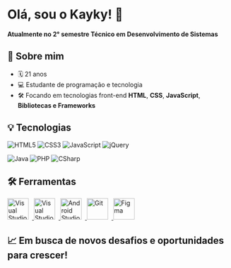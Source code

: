 # Olá, sou o Kayky! 👋

**Atualmente no 2° semestre Técnico em Desenvolvimento de Sistemas**  

## 🚀 Sobre mim

- 🗓️ 21 anos
- 💻 Estudante de programação e tecnologia
- 🛠️ Focando em tecnologias front-end **HTML**, **CSS**, **JavaScript**, **Bibliotecas e Frameworks**

## 💡 Tecnologias

![HTML5](https://img.shields.io/badge/HTML5-E34F26?style=for-the-badge&logo=html5&logoColor=white)
![CSS3](https://img.shields.io/badge/CSS3-1572B6?style=for-the-badge&logo=css3&logoColor=white)
![JavaScript](https://img.shields.io/badge/JavaScript-F7DF1E?style=for-the-badge&logo=javascript&logoColor=black)
![jQuery](https://img.shields.io/badge/jQuery-0769AD?style=for-the-badge&logo=jquery&logoColor=white)

![Java](https://img.shields.io/badge/Java-007396?style=for-the-badge&logo=java&logoColor=white)
![PHP](https://img.shields.io/badge/PHP-777BB4?style=for-the-badge&logo=php&logoColor=white)
![CSharp](https://img.shields.io/badge/C%23-239120?style=for-the-badge&logo=c-sharp&logoColor=white)


## 🛠️ Ferramentas

<a href="https://visualstudio.microsoft.com/" title="Visual Studio" target="_blank" rel="noopener">
  <img src="https://cdn.simpleicons.org/visualstudio/5C2D91" alt="Visual Studio" width="48" height="48" style="margin-right:8px"/>
</a>
<a href="https://code.visualstudio.com/assets/apple-touch-icon.png" title="Visual Studio Code" target="_blank" rel="noopener">
  <img src="https://cdn.simpleicons.org/visualstudiocode/007ACC" alt="Visual Studio Code" width="48" height="48" style="margin-right:8px"/>
</a>
<a href="https://developer.android.com/studio" title="Android Studio" target="_blank" rel="noopener">
  <img src="https://cdn.simpleicons.org/androidstudio/3DDC84" alt="Android Studio" width="48" height="48" style="margin-right:8px"/>
</a>
<a href="https://git-scm.com/" title="Git" target="_blank" rel="noopener">
  <img src="https://cdn.simpleicons.org/git/F05032" alt="Git" width="48" height="48" style="margin-right:8px"/>
</a>
<a href="https://www.figma.com/" title="Figma" target="_blank" rel="noopener">
  <img src="https://cdn.simpleicons.org/figma" alt="Figma" width="48" height="48" style="margin-right:8px"/>
</a>


## 📈 Em busca de novos desafios e oportunidades para crescer!
